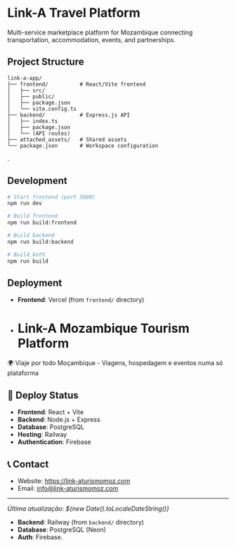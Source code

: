 # Link-A Travel Platform

Multi-service marketplace platform for Mozambique connecting transportation, accommodation, events, and partnerships.

## Project Structure

```
link-a-app/
├── frontend/          # React/Vite frontend
│   ├── src/
│   ├── public/
│   ├── package.json
│   └── vite.config.ts
├── backend/           # Express.js API
│   ├── index.ts
│   ├── package.json
│   └── (API routes)
├── attached_assets/   # Shared assets
└── package.json       # Workspace configuration
```
.
## Development

```bash
# Start frontend (port 5000)
npm run dev

# Build frontend
npm run build:frontend

# Build backend  
npm run build:backend

# Build both
npm run build
```

## Deployment

- **Frontend**: Vercel (from `frontend/` directory)
- # Link-A Mozambique Tourism Platform

🌍 Viaje por todo Moçambique - Viagens, hospedagem e eventos numa só plataforma

## 🚀 Deploy Status
- **Frontend**: React + Vite
- **Backend**: Node.js + Express
- **Database**: PostgreSQL
- **Hosting**: Railway
- **Authentication**: Firebase

## 📞 Contact
- Website: https://link-aturismomoz.com
- Email: info@link-aturismomoz.com

---
*Última atualização: ${new Date().toLocaleDateString()}*
- **Backend**: Railway (from `backend/` directory)
- **Database**: PostgreSQL (Neon)
- **Auth**: Firebase.
